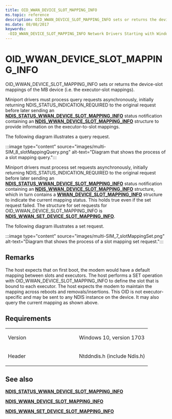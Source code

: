 ```yaml
---
title: OID_WWAN_DEVICE_SLOT_MAPPING_INFO
ms.topic: reference
description: OID_WWAN_DEVICE_SLOT_MAPPING_INFO sets or returns the device-slot mappings of the MB device (i.e. the executor-slot mappings).
ms.date: 08/08/2017
keywords: 
 -OID_WWAN_DEVICE_SLOT_MAPPING_INFO Network Drivers Starting with Windows Vista
---
```


# OID\_WWAN\_DEVICE\_SLOT\_MAPPING\_INFO


OID\_WWAN\_DEVICE\_SLOT\_MAPPING\_INFO sets or returns the device-slot mappings of the MB device (i.e. the executor-slot mappings).

Miniport drivers must process query requests asynchronously, initially returning NDIS\_STATUS\_INDICATION\_REQUIRED to the original request before later sending an [**NDIS\_STATUS\_WWAN\_DEVICE\_SLOT\_MAPPING\_INFO**](./ndis-status-wwan-device-slot-mappings.md) status notification containing an [**NDIS\_WWAN\_DEVICE\_SLOT\_MAPPING\_INFO**](/windows-hardware/drivers/ddi/ndiswwan/ns-ndiswwan-_ndis_wwan_device_slot_mapping_info) structure to provide information on the executor-to-slot mappings.

The following diagram illustrates a query request.

:::image type="content" source="images/multi-SIM_8_slotMappingQuery.png" alt-text="Diagram that shows the process of a slot mapping query.":::

Miniport drivers must process set requests asynchronously, initially returning NDIS\_STATUS\_INDICATION\_REQUIRED to the original request before later sending an [**NDIS\_STATUS\_WWAN\_DEVICE\_SLOT\_MAPPING\_INFO**](./ndis-status-wwan-device-slot-mappings.md) status notification containing an [**NDIS\_WWAN\_DEVICE\_SLOT\_MAPPING\_INFO**](/windows-hardware/drivers/ddi/ndiswwan/ns-ndiswwan-_ndis_wwan_device_slot_mapping_info) structure, which in turn contains a [**WWAN\_DEVICE\_SLOT\_MAPPING\_INFO**](/windows-hardware/drivers/ddi/wwan/ns-wwan-_wwan_device_slot_mapping_info) structure to indicate the current mapping status. This holds true even if the set request failed. The structure for set requests for OID\_WWAN\_DEVICE\_SLOT\_MAPPING\_INFO is [**NDIS\_WWAN\_SET\_DEVICE\_SLOT\_MAPPING\_INFO**](/windows-hardware/drivers/ddi/ndiswwan/ns-ndiswwan-_ndis_wwan_set_device_slot_mapping_info).

The following diagram illustrates a set request.

:::image type="content" source="images/multi-SIM_7_slotMappingSet.png" alt-text="Diagram that shows the process of a slot mapping set request.":::

## Remarks

The host expects that on first boot, the modem would have a default mapping between slots and executors. The host performs a SET operation with OID\_WWAN\_DEVICE\_SLOT\_MAPPING\_INFO to define the slot that is bound to each executor. The host expects the modem to maintain the mapping across reboots and removals/insertions. This OID is not executor-specific and may be sent to any NDIS instance on the device. It may also query the current mapping as shown above.

## Requirements

<table>
<colgroup>
<col width="50%" />
<col width="50%" />
</colgroup>
<tbody>
<tr class="odd">
<td><p>Version</p></td>
<td><p>Windows 10, version 1703</p></td>
</tr>
<tr class="even">
<td><p>Header</p></td>
<td>Ntddndis.h (include Ndis.h)</td>
</tr>
</tbody>
</table>

## See also


[**NDIS\_STATUS\_WWAN\_DEVICE\_SLOT\_MAPPING\_INFO**](./ndis-status-wwan-device-slot-mappings.md)

[**NDIS\_WWAN\_DEVICE\_SLOT\_MAPPING\_INFO**](/windows-hardware/drivers/ddi/ndiswwan/ns-ndiswwan-_ndis_wwan_device_slot_mapping_info)

[**NDIS\_WWAN\_SET\_DEVICE\_SLOT\_MAPPING\_INFO**](/windows-hardware/drivers/ddi/ndiswwan/ns-ndiswwan-_ndis_wwan_set_device_slot_mapping_info)

 

